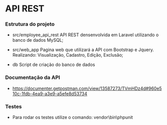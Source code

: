 # API REST
### Estrutura do projeto
- src/employee_api_rest
API REST densenvolvida em Laravel utilizando o banco de dados MySQL;

- src/web_app
Pagina web que utilizará a API com Bootstrap e Jquery. Realizando: Visualização, Cadastro, Edição, Exclusão;
- db
Script de criação do banco de dados

### Documentação da API
- https://documenter.getpostman.com/view/13587273/TVmHDz4d#960e510c-1fdb-4ea9-a3e9-a5efe8d53734

### Testes
- Para rodar os testes utilize o comando: vendor\bin\phpunit 